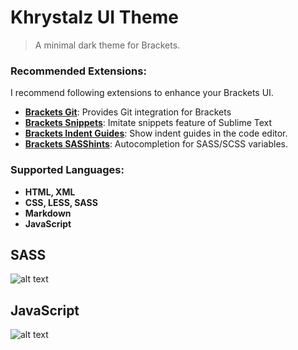 Khrystalz UI Theme
==============================================

> A minimal dark theme for Brackets.


### Recommended Extensions:
I recommend following extensions to enhance your Brackets UI.

- [**Brackets Git**](https://github.com/zaggino/brackets-git): Provides Git integration for Brackets
- [**Brackets Snippets**](https://github.com/chuyik/brackets-snippets): Imitate snippets feature of Sublime Text
- [**Brackets Indent Guides**](https://github.com/lkcampbell/brackets-indent-guides): Show indent guides in the code editor.
- [**Brackets SASShints**](https://github.com/konstantinkobs/brackets-SASShints): Autocompletion for SASS/SCSS variables.


### Supported Languages:
- **HTML, XML**
- **CSS, LESS, SASS**
- **Markdown**
- **JavaScript**

## SASS
![alt text](https://raw.githubusercontent.com/khrystalz/khrystalz-ui/master/screenshots/sass.jpg "Khrystalz UI Theme SASS")

## JavaScript
![alt text](https://raw.githubusercontent.com/khrystalz/khrystalz-ui/master/screenshots/javascript.jpg "Khrystalz UI Theme JavaScript")
